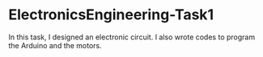 # ElectronicsEngineering-Task1
In this task, I designed an electronic circuit.
I also wrote codes to program the Arduino and the motors.
